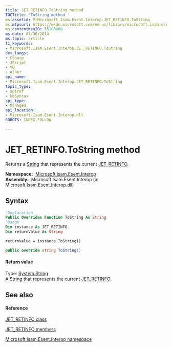 ```yaml
---
title: JET_RETINFO.ToString method 
TOCTitle: 'ToString method '
ms:assetid: M:Microsoft.Isam.Esent.Interop.JET_RETINFO.ToString
ms:mtpsurl: https://msdn.microsoft.com/en-us/library/microsoft.isam.esent.interop.jet_retinfo.tostring(v=EXCHG.10)
ms:contentKeyID: 55103868
ms.date: 07/30/2014
ms.topic: article
f1_keywords:
- Microsoft.Isam.Esent.Interop.JET_RETINFO.ToString
dev_langs:
- CSharp
- JScript
- VB
- other
api_name: 
- Microsoft.Isam.Esent.Interop.JET_RETINFO.ToString
topic_type: 
- apiref
- kbSyntax
api_type: 
- Managed
api_location: 
- Microsoft.Isam.Esent.Interop.dll
ROBOTS: INDEX,FOLLOW

---
```


# JET_RETINFO.ToString method

Returns a [String](https://docs.microsoft.com/dotnet/api/system.string?redirectedfrom=MSDN) that represents the current [JET_RETINFO](dn335277\(v=exchg.10\).md).

**Namespace:**  [Microsoft.Isam.Esent.Interop](hh596136\(v=exchg.10\).md)  
**Assembly:**  Microsoft.Isam.Esent.Interop (in Microsoft.Isam.Esent.Interop.dll)

## Syntax

``` vb
'Declaration
Public Overrides Function ToString As String
'Usage
Dim instance As JET_RETINFO
Dim returnValue As String

returnValue = instance.ToString()
```

``` csharp
public override string ToString()
```

#### Return value

Type: [System.String](https://docs.microsoft.com/dotnet/api/system.string?redirectedfrom=MSDN)  
A [String](https://docs.microsoft.com/dotnet/api/system.string?redirectedfrom=MSDN) that represents the current [JET_RETINFO](dn335277\(v=exchg.10\).md).  

## See also

#### Reference

[JET_RETINFO class](dn335277\(v=exchg.10\).md)

[JET_RETINFO members](dn351022\(v=exchg.10\).md)

[Microsoft.Isam.Esent.Interop namespace](hh596136\(v=exchg.10\).md)

